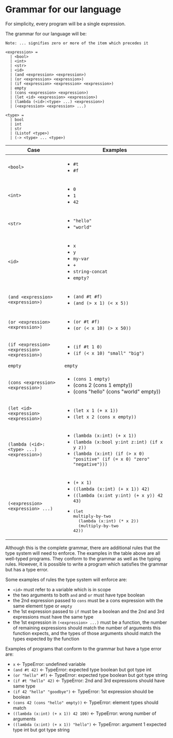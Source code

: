 # Grammar for our language

For simplicity, every program will be a single expression.

The grammar for our language will be:

```
Note: ... signifies zero or more of the item which precedes it

<expression> =
  | <bool>
  | <int>
  | <str>
  | <id>
  | (and <expression> <expression>)
  | (or <expression> <expression>)
  | (if <expression> <expression> <expression>)
  | empty
  | (cons <expression> <expression>)
  | (let <id> <expression> <expression>)
  | (lambda (<id>:<type> ...) <expression>)
  | (<expression> <expression> ...)

<type> =
  | bool
  | int
  | str
  | (Listof <type>)
  | (-> <type> ... <type>)
```

| Case                                          | Examples                                                                                                                                                                                                                                   |
| --------------------------------------------- | ------------------------------------------------------------------------------------------------------------------------------------------------------------------------------------------------------------------------------------------ |
| `<bool>`                                      | <ul><li>`#t`</li><li>`#f`</li></ul>                                                                                                                                                                                                        |
| `<int>`                                       | <ul><li>`0`</li><li>`1`</li><li>`42`</li></ul>                                                                                                                                                                                             |
| `<str>`                                       | <ul><li>`"hello"`</li><li>`"world"`</li></ul>                                                                                                                                                                                              |
| `<id>`                                        | <ul><li>`x`</li><li>`y`</li><li>`my-var`</li><li>`+`</li><li>`string-concat`</li><li>`empty?`</li></ul>                                                                                                                                    |
| `(and <expression> <expression>)`             | <ul><li>`(and #t #f)`</li><li>`(and (> x 1) (< x 5))`</li></ul>                                                                                                                                                                            |
| `(or <expression> <expression>)`              | <ul><li>`(or #t #f)`</li><li>`(or (< x 10) (> x 50))`</li></ul>                                                                                                                                                                            |
| `(if <expression> <expression> <expression>)` | <ul><li>`(if #t 1 0)`</li><li>`(if (< x 10) "small" "big")`</li></ul>                                                                                                                                                                      |
| `empty`                                       | `empty`                                                                                                                                                                                                                                    |
| `(cons <expression> <expression>)`            | <ul><li>`(cons 1 empty)`</li><li>(cons 2 (cons 1 empty))</li><li>(cons "hello" (cons "world" empty))</li></ul>                                                                                                                             |
| `(let <id> <expression> <expression>)`        | <ul><li>`(let x 1 (+ x 1))`</li><li>`(let x 2 (cons x empty))`</li></ul>                                                                                                                                                                   |
| `(lambda (<id>:<type> ...) <expression>)`     | <ul><li>`(lambda (x:int) (+ x 1))`</li><li>`(lambda (x:bool y:int z:int) (if x y z))`</li><li>`(lambda (x:int) (if (> x 0) "positive" (if (= x 0) "zero" "negative")))`</li></ul>                                                          |
| `(<expression> <expression> ...)`             | <ul><li>`(+ x 1)`</li><li>`((lambda (x:int) (+ x 1)) 42)`</li><li>`((lambda (x:int y:int) (+ x y)) 42 43)`</li><li><pre>(let multiply-by-two<br>&nbsp;&nbsp;(lambda (x:int) (\* x 2))<br>&nbsp;&nbsp;(multiply-by-two 42))</pre></li></ul> |

Although this is the complete grammar, there are additional rules that the type system will need to enforce. The examples in the table above are all well-typed programs. They conform to the grammar as well as the typing rules. However, it is possible to write a program which satisfies the grammar but has a type error.

Some examples of rules the type system will enforce are:

- `<id>` must refer to a variable which is in scope
- the two arguments to both `and` and `or` must have type boolean
- the 2nd expression passed to `cons` must be a cons expression with the same element type or `empty`
- the 1st expression passed to `if` must be a boolean and the 2nd and 3rd expressions must have the same type
- the 1st expression in `(<expression> ...)` must be a function, the number of remaining expressions should match the number of arguments this function expects, and the types of those arguments should match the types expected by the function

Examples of programs that conform to the grammar but have a type error are:

- `x` <- TypeError: undefined variable
- `(and #t 42)` <- TypeError: expected type boolean but got type int
- `(or "hello" #f)` <- TypeError: expected type boolean but got type string
- `(if #t "hello" 42)` <- TypeError: 2nd and 3rd expressions should have same type
- `(if 42 "hello" "goodbye")` <- TypeError: 1st expression should be boolean
- `(cons 42 (cons "hello" empty))` <- TypeError: element types should match
- `((lambda (x:int) (+ x 1)) 42 100)` <- TypeError: wrong number of arguments
- `((lambda (x:int) (+ x 1)) "hello")` <- TypeError: argument 1 expected type int but got type string
